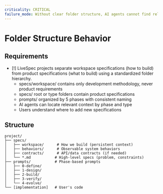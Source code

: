 ```yaml
---
criticality: CRITICAL
failure_mode: Without clear folder structure, AI agents cannot find relevant context and users become confused
---
```


# Folder Structure Behavior

## Requirements
- [!] LiveSpec projects separate workspace specifications (how to build) from product specifications (what to build) using a standardized folder hierarchy.
  - specs/workspace/ contains only development methodology, never product requirements
  - specs/ root or type folders contain product specifications
  - prompts/ organized by 5 phases with consistent naming
  - AI agents can locate relevant context by phase and type
  - Users understand where to add new specifications

## Structure

```
project/
├── specs/
│   ├── workspace/      # How we build (persistent context)
│   ├── behaviors/      # Observable system behaviors
│   ├── contracts/      # API/data contracts (if needed)
│   └── *.md           # High-level specs (problem, constraints)
├── prompts/           # Phase-based prompts
│   ├── 0-define/
│   ├── 1-design/
│   ├── 2-build/
│   ├── 3-verify/
│   └── 4-evolve/
└── [implementation]   # User's code
```
